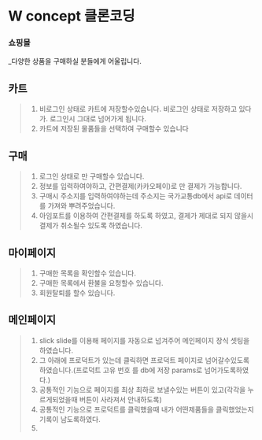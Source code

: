# W concept 클론코딩

### 쇼핑몰
_다양한 상품을 구매하실 분들에게 어울립니다.

## 카트
> 1. 비로그인 상태로 카트에 저장할수있습니다. 비로그인 상태로 저장하고 있다가. 로그인시 그대로 넘어가게 됩니다.
> 2. 카트에 저장된 물품들을 선택하여 구매할수 있습니다

## 구매
> 1. 로그인 상태로 만 구매할수 있습니다.
> 2. 정보를 입력하여야하고, 간편결제(카카오페이)로 만 결제가 가능합니다.
> 3. 구매시 주소지를 입력하여야하는데 주소지는 국가교통db에서 api로 데이터를 가져와 뿌려주었습니다.
> 4. 아임포트를 이용하여 간편결제를 하도록 하였고, 결제가 제대로 되지 않을시 결제가 취소될수 있도록 하였습니다.

## 마이페이지
> 1. 구매한 목록을 확인할수 있습니다.
> 2. 구매한 목록에서 환불을 요청할수 있습니다.
> 3. 회원탈퇴를 할수 있습니다.

## 메인페이지
> 1. slick slide를 이용해 페이지를 자동으로 넘겨주어 메인페이지 장식 셋팅을 하였습니다.
> 2. 그 아래에 프로덕트가 있는데 클릭하면 프로덕트 페이지로 넘어갈수있도록 하였습니다.(프로덕트 고유 번호 를 db에 저장 params로 넘어가도록하였다.)
> 3. 공통적인 기능으로 페이지를 최상 최하로 보낼수있는 버튼이 있고(각각을 누르게되었을때 버튼이 사라져서 안내하도록)
> 4. 공통적인 기능으로 프로덕트를 클릭했을때 내가 어떤제품들을 클릭했었는지 기록이 남도록하였다.
> 5. 
